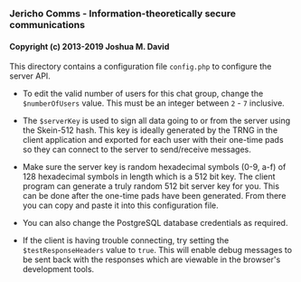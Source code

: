 ### Jericho Comms - Information-theoretically secure communications
#### Copyright (c) 2013-2019  Joshua M. David


This directory contains a configuration file `config.php` to configure the server API.

- To edit the valid number of users for this chat group, change the `$numberOfUsers` value. This must be an integer between `2` - `7` inclusive.

- The `$serverKey` is used to sign all data going to or from the server using the Skein-512 hash. This key is ideally generated by the TRNG in the client application and exported for each user with their one-time pads so they can connect to the server to send/receive messages.

- Make sure the server key is random hexadecimal symbols (0-9, a-f) of 128 hexadecimal symbols in length which is a 512 bit key. The client program can generate a truly random 512 bit server key for you. This can be done after the one-time pads have been generated. From there you can copy and paste it into this configuration file.

- You can also change the PostgreSQL database credentials as required.

- If the client is having trouble connecting, try setting the `$testResponseHeaders` value to `true`. This will enable debug messages to be sent back with the responses which are viewable in the browser's development tools.
